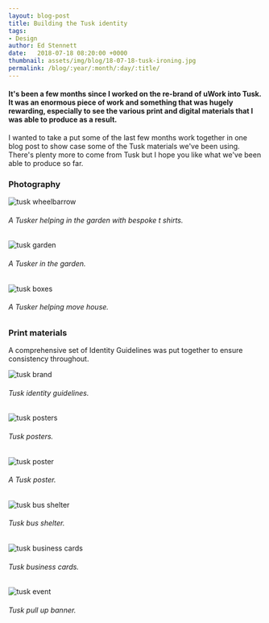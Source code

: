 ```yaml
---
layout: blog-post
title: Building the Tusk identity
tags:
- Design
author: Ed Stennett
date:   2018-07-18 08:20:00 +0000
thumbnail: assets/img/blog/18-07-18-tusk-ironing.jpg
permalink: /blog/:year/:month/:day/:title/
---
```


#### It's been a few months since I worked on the re-brand of uWork into Tusk. It was an enormous piece of work and something that was hugely rewarding, especially to see the various print and digital materials that I was able to produce as a result.

I wanted to take a put some of the last few months work together in one blog post to show case some of the Tusk materials we've been using. There's plenty more to come from Tusk but I hope you like what we've been able to produce so far.


<section>
    <h3>Photography</h3>
    <div class="full-width portfolio-banner">
        <img src="{{ site.baseurl}}/assets/img/blog/18-07-18-tusk-wheel-barrow.jpg" class="no-padding portfolio-banner-image" alt="tusk wheelbarrow"/>
    </div>
    <h6>A Tusker helping in the garden with bespoke t shirts.</h6>
</section>

<div class="container">
    <div class="row">
        <div class="col-12">
            <div class="post-img-alt-container">
        	    <img src="{{ site.baseurl }}/assets/img/blog/18-07-18-tusk-garden.jpg" class="post-img-alt" alt="tusk garden">
                <h6>A Tusker in the garden.</h6>
            </div>
        </div>
    </div>
</div>

<section>
    <div class="full-width portfolio-banner">
        <img src="{{ site.baseurl}}/assets/img/blog/18-07-18-tusk-boxes.jpg" class="no-padding portfolio-banner-image" alt="tusk boxes"/>
    </div>
    <h6>A Tusker helping move house.</h6>
</section>

<section>
    <h3>Print materials</h3>
    <p>A comprehensive set of Identity Guidelines was put together to ensure consistency throughout.</p>
    <div class="full-width portfolio-banner">
        <img src="{{ site.baseurl}}/assets/img/blog/18-07-18-tusk-brand.png" class="no-padding portfolio-banner-image" alt="tusk brand"/>
    </div>
    <h6>Tusk identity guidelines.</h6>
</section>

<div class="container">
    <div class="row">
        <div class="col-12">
            <div class="post-img-alt-container">
        	    <img src="{{ site.baseurl }}/assets/img/blog/18-07-18-tusk-posters.jpg" class="post-img-alt" alt="tusk posters">
                <h6>Tusk posters.</h6>
            </div>
        </div>
    </div>
</div>

<section>
    <div class="full-width portfolio-banner">
        <img src="{{ site.baseurl}}/assets/img/blog/18-07-18-tusk-poster.jpg" class="no-padding portfolio-banner-image" alt="tusk poster"/>
    </div>
    <h6>A Tusk poster.</h6>
</section>

<div class="container">
    <div class="row">
        <div class="col-12">
            <div class="post-img-alt-container">
        	    <img src="{{ site.baseurl }}/assets/img/blog/18-07-18-tusk-bus-shelter.jpg" class="post-img-alt" alt="tusk bus shelter">
                <h6>Tusk bus shelter.</h6>
            </div>
        </div>
    </div>
</div>

<section>
    <div class="full-width portfolio-banner">
        <img src="{{ site.baseurl}}/assets/img/blog/18-07-18-tusk-business-cards.jpg" class="no-padding portfolio-banner-image" alt="tusk business cards"/>
    </div>
    <h6>Tusk business cards.</h6>
</section>

<div class="container">
    <div class="row">
        <div class="col-12">
            <div class="post-img-alt-container">
        	    <img src="{{ site.baseurl }}/assets/img/blog/18-07-18-tusk-event.jpg" class="post-img-alt" alt="tusk event">
                <h6>Tusk pull up banner.</h6>
            </div>
        </div>
    </div>
</div>


